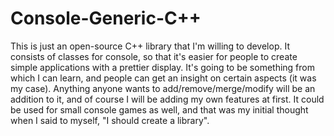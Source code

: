 # Console-Generic-C++
This is just an open-source C++ library that I'm willing to develop.
It consists of classes for console, so that it's easier for people to create simple applications with a prettier display.
It's going to be something from which I can learn, and people can get an insight on certain aspects (it was my case).
Anything anyone wants to add/remove/merge/modify will be an addition to it, and of course I will be adding my own features at first.
It could be used for small console games as well, and that was my initial thought when I said to myself, "I should create a library".
